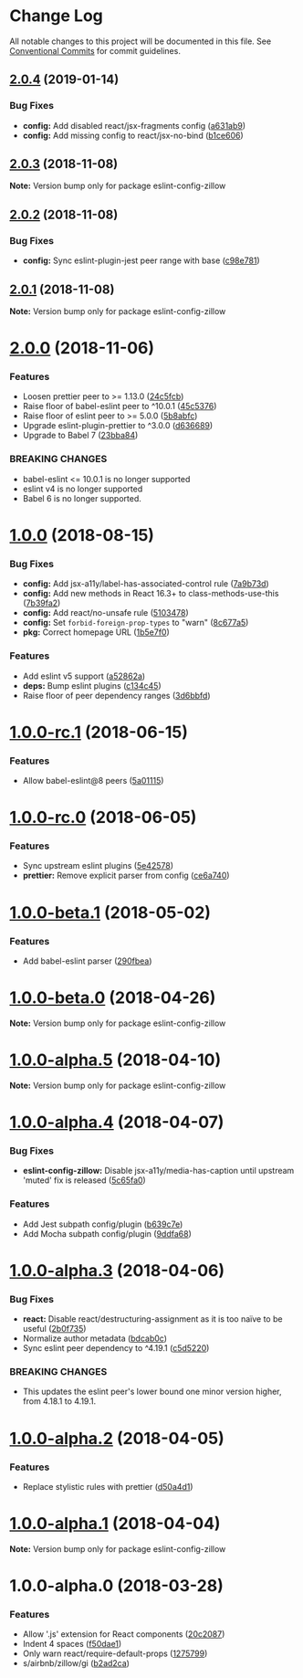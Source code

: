 # Change Log

All notable changes to this project will be documented in this file.
See [Conventional Commits](https://conventionalcommits.org) for commit guidelines.

## [2.0.4](https://github.com/zillow/javascript/compare/eslint-config-zillow@2.0.3...eslint-config-zillow@2.0.4) (2019-01-14)


### Bug Fixes

* **config:** Add disabled react/jsx-fragments config ([a631ab9](https://github.com/zillow/javascript/commit/a631ab9))
* **config:** Add missing config to react/jsx-no-bind ([b1ce606](https://github.com/zillow/javascript/commit/b1ce606))





## [2.0.3](https://github.com/zillow/javascript/compare/eslint-config-zillow@2.0.2...eslint-config-zillow@2.0.3) (2018-11-08)

**Note:** Version bump only for package eslint-config-zillow





## [2.0.2](https://github.com/zillow/javascript/compare/eslint-config-zillow@2.0.1...eslint-config-zillow@2.0.2) (2018-11-08)


### Bug Fixes

* **config:** Sync eslint-plugin-jest peer range with base ([c98e781](https://github.com/zillow/javascript/commit/c98e781))





## [2.0.1](https://github.com/zillow/javascript/compare/eslint-config-zillow@2.0.0...eslint-config-zillow@2.0.1) (2018-11-08)

**Note:** Version bump only for package eslint-config-zillow





# [2.0.0](https://github.com/zillow/javascript/compare/eslint-config-zillow@1.0.0...eslint-config-zillow@2.0.0) (2018-11-06)


### Features

* Loosen prettier peer to >= 1.13.0 ([24c5fcb](https://github.com/zillow/javascript/commit/24c5fcb))
* Raise floor of babel-eslint peer to ^10.0.1 ([45c5376](https://github.com/zillow/javascript/commit/45c5376))
* Raise floor of eslint peer to >= 5.0.0 ([5b8abfc](https://github.com/zillow/javascript/commit/5b8abfc))
* Upgrade eslint-plugin-prettier to ^3.0.0 ([d636689](https://github.com/zillow/javascript/commit/d636689))
* Upgrade to Babel 7 ([23bba84](https://github.com/zillow/javascript/commit/23bba84))


### BREAKING CHANGES

* babel-eslint <= 10.0.1 is no longer supported
* eslint v4 is no longer supported
* Babel 6 is no longer supported.





<a name="1.0.0"></a>
# [1.0.0](https://github.com/zillow/javascript/compare/eslint-config-zillow@1.0.0-rc.1...eslint-config-zillow@1.0.0) (2018-08-15)


### Bug Fixes

* **config:** Add jsx-a11y/label-has-associated-control rule ([7a9b73d](https://github.com/zillow/javascript/commit/7a9b73d))
* **config:** Add new methods in React 16.3+ to class-methods-use-this ([7b39fa2](https://github.com/zillow/javascript/commit/7b39fa2))
* **config:** Add react/no-unsafe rule ([5103478](https://github.com/zillow/javascript/commit/5103478))
* **config:** Set `forbid-foreign-prop-types` to "warn" ([8c677a5](https://github.com/zillow/javascript/commit/8c677a5))
* **pkg:** Correct homepage URL ([1b5e7f0](https://github.com/zillow/javascript/commit/1b5e7f0))


### Features

* Add eslint v5 support ([a52862a](https://github.com/zillow/javascript/commit/a52862a))
* **deps:** Bump eslint plugins ([c134c45](https://github.com/zillow/javascript/commit/c134c45))
* Raise floor of peer dependency ranges ([3d6bbfd](https://github.com/zillow/javascript/commit/3d6bbfd))





<a name="1.0.0-rc.1"></a>
# [1.0.0-rc.1](https://github.com/zillow/javascript/compare/eslint-config-zillow@1.0.0-rc.0...eslint-config-zillow@1.0.0-rc.1) (2018-06-15)


### Features

* Allow babel-eslint@8 peers ([5a01115](https://github.com/zillow/javascript/commit/5a01115))





<a name="1.0.0-rc.0"></a>
# [1.0.0-rc.0](https://github.com/zillow/javascript/compare/eslint-config-zillow@1.0.0-beta.1...eslint-config-zillow@1.0.0-rc.0) (2018-06-05)


### Features

* Sync upstream eslint plugins ([5e42578](https://github.com/zillow/javascript/commit/5e42578))
* **prettier:** Remove explicit parser from config ([ce6a740](https://github.com/zillow/javascript/commit/ce6a740))





<a name="1.0.0-beta.1"></a>
# [1.0.0-beta.1](https://github.com/zillow/javascript/compare/eslint-config-zillow@1.0.0-beta.0...eslint-config-zillow@1.0.0-beta.1) (2018-05-02)


### Features

* Add babel-eslint parser ([290fbea](https://github.com/zillow/javascript/commit/290fbea))





<a name="1.0.0-beta.0"></a>
# [1.0.0-beta.0](https://github.com/zillow/javascript/compare/eslint-config-zillow@1.0.0-alpha.5...eslint-config-zillow@1.0.0-beta.0) (2018-04-26)

**Note:** Version bump only for package eslint-config-zillow





<a name="1.0.0-alpha.5"></a>
# [1.0.0-alpha.5](https://github.com/zillow/javascript/compare/eslint-config-zillow@1.0.0-alpha.4...eslint-config-zillow@1.0.0-alpha.5) (2018-04-10)

**Note:** Version bump only for package eslint-config-zillow





<a name="1.0.0-alpha.4"></a>
# [1.0.0-alpha.4](https://github.com/zillow/javascript/compare/eslint-config-zillow@1.0.0-alpha.3...eslint-config-zillow@1.0.0-alpha.4) (2018-04-07)


### Bug Fixes

* **eslint-config-zillow:** Disable jsx-a11y/media-has-caption until upstream 'muted' fix is released ([5c65fa0](https://github.com/zillow/javascript/commit/5c65fa0))


### Features

* Add Jest subpath config/plugin ([b639c7e](https://github.com/zillow/javascript/commit/b639c7e))
* Add Mocha subpath config/plugin ([9ddfa68](https://github.com/zillow/javascript/commit/9ddfa68))





<a name="1.0.0-alpha.3"></a>
# [1.0.0-alpha.3](https://github.com/zillow/javascript/compare/eslint-config-zillow@1.0.0-alpha.2...eslint-config-zillow@1.0.0-alpha.3) (2018-04-06)


### Bug Fixes

* **react:** Disable react/destructuring-assignment as it is too naïve to be useful ([2b0f735](https://github.com/zillow/javascript/commit/2b0f735))
* Normalize author metadata ([bdcab0c](https://github.com/zillow/javascript/commit/bdcab0c))
* Sync eslint peer dependency to ^4.19.1 ([c5d5220](https://github.com/zillow/javascript/commit/c5d5220))


### BREAKING CHANGES

* This updates the eslint peer's lower bound one minor version higher, from 4.18.1 to 4.19.1.





<a name="1.0.0-alpha.2"></a>
# [1.0.0-alpha.2](https://github.com/zillow/javascript/compare/eslint-config-zillow@1.0.0-alpha.1...eslint-config-zillow@1.0.0-alpha.2) (2018-04-05)


### Features

* Replace stylistic rules with prettier ([d50a4d1](https://github.com/zillow/javascript/commit/d50a4d1))





<a name="1.0.0-alpha.1"></a>
# [1.0.0-alpha.1](https://github.com/zillow/javascript/compare/eslint-config-zillow@1.0.0-alpha.0...eslint-config-zillow@1.0.0-alpha.1) (2018-04-04)

**Note:** Version bump only for package eslint-config-zillow





<a name="1.0.0-alpha.0"></a>
# 1.0.0-alpha.0 (2018-03-28)


### Features

* Allow '.js' extension for React components ([20c2087](https://github.com/zillow/javascript/commit/20c2087))
* Indent 4 spaces ([f50dae1](https://github.com/zillow/javascript/commit/f50dae1))
* Only warn react/require-default-props ([1275799](https://github.com/zillow/javascript/commit/1275799))
* s/airbnb/zillow/gi ([b2ad2ca](https://github.com/zillow/javascript/commit/b2ad2ca))
